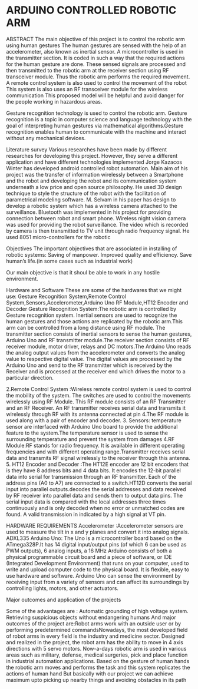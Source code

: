 # ARDUINO CONTROLLED ROBOTIC ARM

ABSTRACT
The main objective of this project is to control the robotic arm using human gestures The human gestures are sensed with the help of an accelerometer, also known as inertial sensor. A microcontroller is used in the transmitter section. It is coded in such a way that the required actions for the human gesture are done. These sensed signals are processed and then transmitted to the robotic arm at the receiver section using RF transceiver module. Thus the robotic arm performs the required movement.
A remote control system is also used to control the movement of the robot
This system is also uses an RF transceiver module for the wireless communication
This proposed model will be helpful and avoid danger for the people working in hazardous areas.

Gesture recognition technology is used to control the robotic arm. Gesture recognition is a topic in computer science and language technology with the goal of interpreting human gestures via mathematical algorithms.Gesture recognition enables human to communicate with the machine and interact without any mechanical devices.


Literature survey
Various researches have been made by different researches for developing this project. However, they serve a different application and have different technologies implemented
Jorge Kazacos Winter has developed android controlled robot automation. Main aim of his project was the transfer of information wirelessly between a Smartphone and the robot and developing the robot and its communication system underneath a low price and open source philosophy. He used 3D design technique to style the structure of the robot with the facilitation of parametrical modeling software. 
M. Selvam  in his paper has design to develop a robotic system which has a wireless camera attached to the surveillance. Bluetooth was implemented in his project for providing connection between robot and smart phone. Wireless night vision camera was used for providing the robot surveillance. The video which is recorded by camera is then transmitted to TV unit through radio frequency signal. He used 8051 micro-controllers for the robotic 

Objectives
The important objectives that are associated in installing of robotic systems:
Saving of manpower.
Improved quality and efficiency.
Save human’s life.(in some cases such as industrial work)

Our main objective is that it shoul be able  to work in any hostile environment.



Hardware and Software 
These are some of the hardwares that we might use:
Gesture Recognition System,Remote Control System,Sensors,Accelerometer,Arduino Uno
RF Module,HT12 Encoder and Decoder 
Gesture Recognition System:The robotic arm is controlled by Gesture recognition system. Inertial sensors are used to recognize the human gestures and those actions are replicated by the robotic arm.This arm can be controlled from a long distance using RF module. The transmitter section consists of inertial sensors to sense the human gestures, Arduino Uno and RF transmitter module.The receiver section consists of RF receiver module, motor driver, relays and DC motors.The Arduino Uno reads the analog output values from the accelerometer and converts the analog value to respective digital value. The digital values are processed by the Arduino Uno and send to the RF transmitter which is received by the Receiver and is processed at the receiver end which drives the motor to a particular direction.

2.Remote Control System :Wireless remote control system is used to control the mobility of the system. The switches are used to control the movements wirelessly using RF Module. This RF module consists of an RF Transmitter and an RF Receiver. An RF transmitter receives serial data and transmits it wirelessly through RF with its antenna connected at pin 4.The RF module is used along with a pair of encoder and decoder.
3.  Sensors: temperature sensor are interfaced with Arduino Uno board to provide the additional feature to the system.The temperature sensor is used to sense the surrounding temperature and prevent the system from damages
4.RF Module:RF stands for radio frequency. It is available in different operating frequencies and with different operating range.Transmitter receives serial data and transmits RF signal wirelessly to the receiver through this antenna.
5. HT12 Encoder and Decoder :The HT12E encoder are 12 bit encoders that is they have 8 address bits and 4 data bits. It encodes the 12-bit parallel data into serial for transmission through an RF transmitter. Each of the address pins (A0 to A7) are connected to a switch.HT12D converts the serial input into parallel outputs.decodes the serial addresses and data received by RF receiver into parallel data and sends them to output data pins. The serial input data is compared with the local addresses three times continuously and is only decoded when no error or unmatched codes are found. A valid transmission in indicated by a high signal at VT pin.

HARDWARE REQUIREMENTS
Accelerometer :Accelerometer sensors are used to measure the tilt in x and y planes and convert it into analog signals. ADXL335
Arduino Uno: The Uno is a microcontroller board based on the ATmega328P.It has 14 digital input/output pins (of which 6 can be used as PWM outputs), 6 analog inputs, a 16 MHz Arduino consists of both a physical programmable circuit board and a piece of software, or IDE (Integrated Development Environment) that runs on your computer, used to write and upload computer code to the physical board. It is flexible, easy to use hardware and software. Arduino Uno can sense the environment by receiving input from a variety of sensors and can affect its surroundings by controlling lights, motors, and other actuators.


Major outcomes and application of the projects

Some of the advantages are : Automatic grounding of high voltage system.
Retrieving suspicious objects without endangering humans
And major outcomes of the project are:Robot arms work with an outside user or by performing predetermined commandsNowadays, the most developed field of robot arms in every field is the industry and medicine sector. Designed and realized in the project, the robot arm has the ability to move in 4 axis directions with 5 servo motors. 
 Now-a-days robotic arm is used in various areas such as military, defense, medical surgeries, pick and place function in industrial automation applications. Based on the gesture of human hands the robotic arm moves and performs the task and this system replicates the actions of human hand
But basically with our project we can achieve maximum upto picking up nearby things and avoiding obstacles in its path
